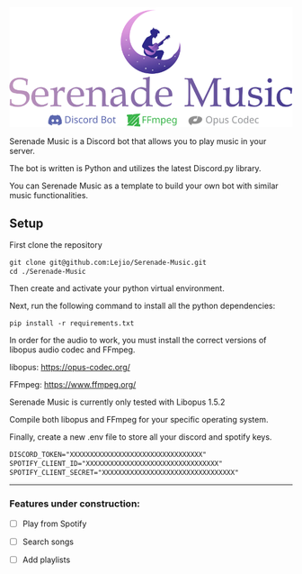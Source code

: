 <div align="center">
  <picture>
    <img alt="Serenade Music Logo" src="https://raw.githubusercontent.com/Lejio/Serenade-Music/1cf7040ee03df9a5229f5f94804f887b6c3f1354/serenade_music_logo.svg">
  </picture>
</div>

Serenade Music is a Discord bot that allows you to play music in your server.

The bot is written is Python and utilizes the latest Discord.py library.

You can Serenade Music as a template to build your own bot with similar music functionalities.

## Setup

First clone the repository

```
git clone git@github.com:Lejio/Serenade-Music.git
cd ./Serenade-Music
```

Then create and activate your python virtual environment.

Next, run the following command to install all the python dependencies:

```
pip install -r requirements.txt
```

In order for the audio to work, you must install the correct versions of libopus audio codec and FFmpeg.

libopus: https://opus-codec.org/

FFmpeg: https://www.ffmpeg.org/

Serenade Music is currently only tested with Libopus 1.5.2

Compile both libopus and FFmpeg for your specific operating system.

Finally, create a new .env file to store all your discord and spotify keys.

```
DISCORD_TOKEN="XXXXXXXXXXXXXXXXXXXXXXXXXXXXXXXXX"
SPOTIFY_CLIENT_ID="XXXXXXXXXXXXXXXXXXXXXXXXXXXXXXXXX"
SPOTIFY_CLIENT_SECRET="XXXXXXXXXXXXXXXXXXXXXXXXXXXXXXXXX"
```

---

### Features under construction:

- [ ] Play from Spotify
- [ ] Search songs
- [ ] Add playlists


